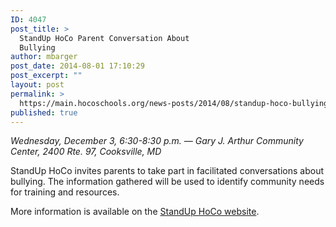 ```yaml
---
ID: 4047
post_title: >
  StandUp HoCo Parent Conversation About
  Bullying
author: mbarger
post_date: 2014-08-01 17:10:29
post_excerpt: ""
layout: post
permalink: >
  https://main.hocoschools.org/news-posts/2014/08/standup-hoco-bullying/
published: true
---
```

<em>Wednesday, December 3, 6:30-8:30 p.m. — Gary J. Arthur Community Center, 2400 Rte. 97, Cooksville, MD</em>

StandUp HoCo invites parents to take part in facilitated conversations about bullying. The information gathered will be used to identify community needs for training and resources.

More information is available on the <a href="http://standuphoco.org/" target="new">StandUp HoCo website</a>.
